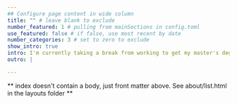 ```yaml
---
## Configure page content in wide column
title: "" # leave blank to exclude
number_featured: 1 # pulling from mainSections in config.toml
use_featured: false # if false, use most recent by date
number_categories: 3 # set to zero to exclude
show_intro: true
intro: I'm currently taking a break from working to get my master's degree in mathematics education, with the goal of teaching in a secondary school following graduation. I got my undergraduate degree from the University of Virginia in 2020 in Systems Engineering and Statistics, where I also served as drum major of the marching band for two years. In my spare time, I love to play bassoon, read, and watch Formula One.
outro: |

---
```


** index doesn't contain a body, just front matter above.
See about/list.html in the layouts folder **